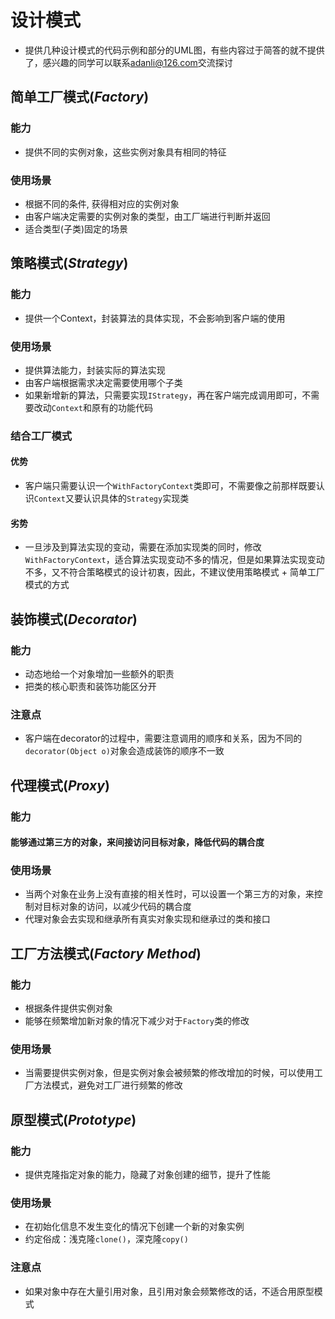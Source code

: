 # 设计模式
- 提供几种设计模式的代码示例和部分的UML图，有些内容过于简答的就不提供了，感兴趣的同学可以联系<u>adanli@126.com</u>交流探讨  
## 简单工厂模式(<i>Factory</i>)
### 能力
- 提供不同的实例对象，这些实例对象具有相同的特征
### 使用场景
- 根据不同的条件, 获得相对应的实例对象
- 由客户端决定需要的实例对象的类型，由工厂端进行判断并返回
- 适合类型(子类)固定的场景  

## 策略模式(<i>Strategy</i>)
### 能力
- 提供一个Context，封装算法的具体实现，不会影响到客户端的使用
### 使用场景
- 提供算法能力，封装实际的算法实现
- 由客户端根据需求决定需要使用哪个子类
- 如果新增新的算法，只需要实现`IStrategy`，再在客户端完成调用即可，不需要改动`Context`和原有的功能代码
### 结合工厂模式
#### 优势
- 客户端只需要认识一个`WithFactoryContext`类即可，不需要像之前那样既要认识`Context`又要认识具体的`Strategy`实现类
#### 劣势
- 一旦涉及到算法实现的变动，需要在添加实现类的同时，修改`WithFactoryContext`，适合算法实现变动不多的情况，但是如果算法实现变动不多，又不符合策略模式的设计初衷，因此，不建议使用策略模式 + 简单工厂模式的方式

## 装饰模式(<i>Decorator</i>)
### 能力
- 动态地给一个对象增加一些额外的职责
- 把类的核心职责和装饰功能区分开
### 注意点
- 客户端在decorator的过程中，需要注意调用的顺序和关系，因为不同的`decorator(Object o)`对象会造成装饰的顺序不一致  

## 代理模式(<i>Proxy</i>)
### 能力
#### 能够通过第三方的对象，来间接访问目标对象，降低代码的耦合度
### 使用场景
- 当两个对象在业务上没有直接的相关性时，可以设置一个第三方的对象，来控制对目标对象的访问，以减少代码的耦合度
- 代理对象会去实现和继承所有真实对象实现和继承过的类和接口

## 工厂方法模式(<i>Factory Method</i>)
### 能力
- 根据条件提供实例对象
- 能够在频繁增加新对象的情况下减少对于`Factory`类的修改
### 使用场景
- 当需要提供实例对象，但是实例对象会被频繁的修改增加的时候，可以使用工厂方法模式，避免对工厂进行频繁的修改

## 原型模式(<i>Prototype</i>)
### 能力
- 提供克隆指定对象的能力，隐藏了对象创建的细节，提升了性能
### 使用场景
- 在初始化信息不发生变化的情况下创建一个新的对象实例
- 约定俗成：浅克隆`clone()`，深克隆`copy()`
### 注意点
- 如果对象中存在大量引用对象，且引用对象会频繁修改的话，不适合用原型模式